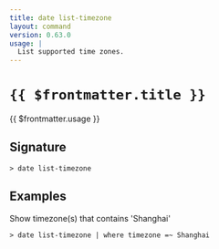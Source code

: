 ```yaml
---
title: date list-timezone
layout: command
version: 0.63.0
usage: |
  List supported time zones.
---
```


# `{{ $frontmatter.title }}`

<div style='white-space: pre-wrap;'>{{ $frontmatter.usage }}</div>

## Signature

```> date list-timezone ```

## Examples

Show timezone(s) that contains 'Shanghai'
```shell
> date list-timezone | where timezone =~ Shanghai
```
